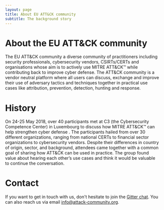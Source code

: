 ```yaml
---
layout: page
title: About EU ATT&CK community
subtitle: The background story
---
```


# About the EU ATT&CK community

The EU ATT&CK community a diverse community of practitioners including security professionals, cybersecurity vendors, CSIRTs/CERTs and organisations whose aim is to actively use MITRE ATT&CK™ while contributing back to improve cyber defense. The ATT&CK community is a vendor neutral platform where all users can discuss, exchange and improve their use of adversary tactics and techniques together in practical use cases like attribution, prevention, detection, hunting and response.

# History

On 24-25 May 2018, over 40 participants met at C3 (the Cybersecurity Competence Center) in Luxembourg to discuss how MITRE ATT&CK™ can help strengthen cyber defense . The participants hailed from over 30 different organizations, ranging from national CERTs to financial sector organizations to cybersecurity vendors. Despite their differences in country of origin, sector, and background, attendees came together with a common goal of sharing how ATT&CK can be used in practice. The group found value about hearing each other’s use cases and think it would be valuable to continue the conversation.

# Contact

If you want to get in touch with us, don't hesitate to join the [Gitter chat](https://gitter.im/attack-community/Lobby#). You can also reach us via email info@attack-community.org.
